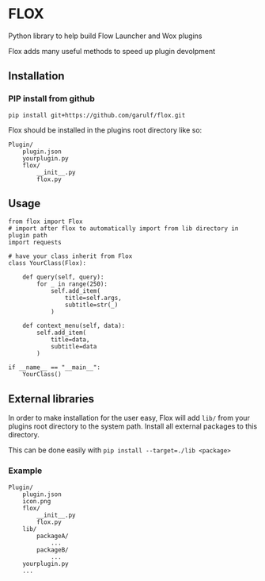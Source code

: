 # FLOX

Python library to help build Flow Launcher and Wox plugins

Flox adds many useful methods to speed up plugin devolpment

## Installation

### PIP install from github

`pip install git+https://github.com/garulf/flox.git`

Flox should be installed in the plugins root directory like so:

```
Plugin/
    plugin.json
    yourplugin.py
    flox/
        __init__.py
        flox.py
```

## Usage

```
from flox import Flox
# import after flox to automatically import from lib directory in plugin path
import requests

# have your class inherit from Flox
class YourClass(Flox):

    def query(self, query):
        for _ in range(250):
            self.add_item(
                title=self.args,
                subtitle=str(_)
            )

    def context_menu(self, data):
        self.add_item(
            title=data,
            subtitle=data
        )

if __name__ == "__main__":
    YourClass()
```

## External libraries

In order to make installation for the user easy, Flox will add `lib/` from your plugins root directory to the system path.
Install all external packages to this directory. 

This can be done easily with `pip install --target=./lib <package>`

### Example

```
Plugin/
    plugin.json
    icon.png
    flox/
        __init__.py
        flox.py
    lib/
        packageA/
            ...
        packageB/
            ...
    yourplugin.py
    ...
 ```

